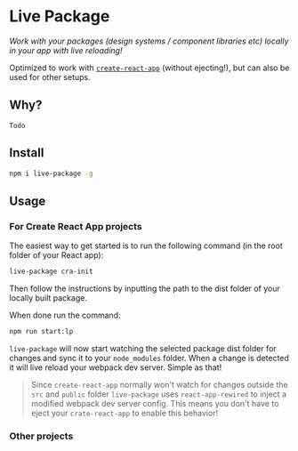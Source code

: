 # Live Package
*Work with your packages (design systems / component libraries etc) locally in your app with live reloading!*

Optimized to work with [`create-react-app`](https://github.com/facebook/create-react-app) (without ejecting!), but can also be used for other setups.

## Why?
`Todo`

## Install
```sh
npm i live-package -g
```

## Usage
### For Create React App projects
The easiest way to get started is to run the following command (in the root folder of your React app):
```sh
live-package cra-init
```

Then follow the instructions by inputting the path to the dist folder of your locally built package.

When done run the command:
```sh
npm run start:lp
```

`live-package` will now start watching the selected package dist folder for changes and sync it to your `node_modules` folder. When a change is detected it will live reload your webpack dev server. Simple as that!

> Since `create-react-app` normally won't watch for changes outside the `src` and `public` folder `live-package` uses `react-app-rewired` to inject a modified webpack dev server config. This means you don't have to eject your `crate-react-app` to enable this behavior!

### Other projects

